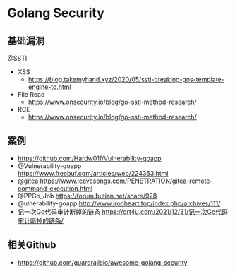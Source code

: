 # Golang Security

## 基础漏洞
@SSTI
- XSS
  - https://blog.takemyhand.xyz/2020/05/ssti-breaking-gos-template-engine-to.html
- File Read
  - https://www.onsecurity.io/blog/go-ssti-method-research/
- RCE
  - https://www.onsecurity.io/blog/go-ssti-method-research/

## 案例
- https://github.com/Hardw01f/Vulnerability-goapp
- @Vulnerability-goapp https://www.freebuf.com/articles/web/224363.html
- @gitea https://www.leavesongs.com/PENETRATION/gitea-remote-command-execution.html
- @PPGo_Job https://forum.butian.net/share/928
- @ulnerability-goapp http://www.ironheart.top/index.php/archives/111/
- 记一次Go代码审计断掉的链条 https://ort4u.com/2021/12/31/记一次Go代码审计断掉的链条/

## 相关Github
- https://github.com/guardrailsio/awesome-golang-security
